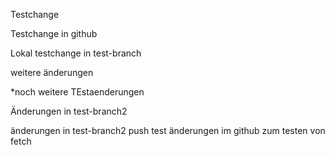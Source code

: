Testchange

Testchange in github

Lokal testchange in test-branch

weitere änderungen

\*noch weitere TEstaenderungen

Änderungen in test-branch2

änderungen in test-branch2 push test
änderungen im github zum testen von fetch
